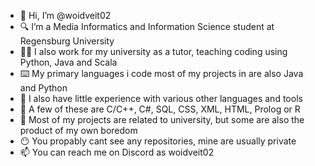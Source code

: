 - 👋 Hi, I’m @woidveit02
- 🔍 I’m a Media Informatics and Information Science student at Regensburg University
- 👨‍🏫 I also work for my university as a tutor, teaching coding using Python, Java and Scala
- ⌨️ My primary languages i code most of my projects in are also Java and Python
- 🌱 I also have little experience with various other languages and tools
- 🎁 A few of these are C/C++, C#, SQL, CSS, XML, HTML, Prolog or R
- 👀 Most of my projects are related to university, but some are also the product of my own boredom
- 😶 You propably cant see any repositories, mine are usually private
- 📫 You can reach me on Discord as woidveit02
